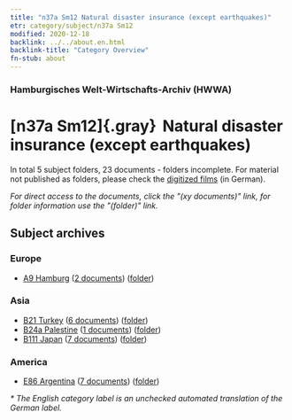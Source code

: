 ```yaml
---
title: "n37a Sm12 Natural disaster insurance (except earthquakes)"
etr: category/subject/n37a Sm12
modified: 2020-12-18
backlink: ../../about.en.html
backlink-title: "Category Overview"
fn-stub: about
---
```


### Hamburgisches Welt-Wirtschafts-Archiv (HWWA)
# [n37a Sm12]{.gray}&#8201; Natural disaster insurance (except earthquakes)&#160; 





In total 5 subject folders, 23 documents - folders incomplete.
For material not published as folders, please check the [digitized films](/film/h1_sh) (in German).

_For direct access to the documents, click the "(xy documents)" link, for folder information use the "(folder)" link._

## Subject archives



### Europe

- [A9 Hamburg](../../../geo/about.en.html#A9) (<a href="https://dfg-viewer.de/show/?tx_dlf[id]=https://pm20.zbw.eu/mets/sh/1409xx/140905/1457xx/145746/public.mets.en.xml" target="_blank">2 documents</a>) ([folder](http://purl.org/pressemappe20/folder/sh/140905,145746))

### Asia

- [B21 Turkey](../../../geo/about.en.html#B21) (<a href="https://dfg-viewer.de/show/?tx_dlf[id]=https://pm20.zbw.eu/mets/sh/1411xx/141111/1457xx/145746/public.mets.en.xml" target="_blank">6 documents</a>) ([folder](http://purl.org/pressemappe20/folder/sh/141111,145746))
- [B24a Palestine](../../../geo/about.en.html#B24a) (<a href="https://dfg-viewer.de/show/?tx_dlf[id]=https://pm20.zbw.eu/mets/sh/1411xx/141115/1457xx/145746/public.mets.en.xml" target="_blank">1 documents</a>) ([folder](http://purl.org/pressemappe20/folder/sh/141115,145746))
- [B111 Japan](../../../geo/about.en.html#B111) (<a href="https://dfg-viewer.de/show/?tx_dlf[id]=https://pm20.zbw.eu/mets/sh/1412xx/141272/1457xx/145746/public.mets.en.xml" target="_blank">7 documents</a>) ([folder](http://purl.org/pressemappe20/folder/sh/141272,145746))

### America

- [E86 Argentina](../../../geo/about.en.html#E86) (<a href="https://dfg-viewer.de/show/?tx_dlf[id]=https://pm20.zbw.eu/mets/sh/1416xx/141692/1457xx/145746/public.mets.en.xml" target="_blank">7 documents</a>) ([folder](http://purl.org/pressemappe20/folder/sh/141692,145746))


_* The English category label is an unchecked automated translation of the German label._

